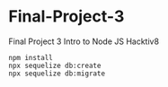 # Final-Project-3
Final Project 3 Intro to Node JS Hacktiv8

```
npm install
npx sequelize db:create
npx sequelize db:migrate
```
